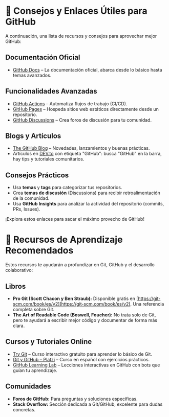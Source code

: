 # 🔗 Consejos y Enlaces Útiles para GitHub

A continuación, una lista de recursos y consejos para aprovechar mejor GitHub:

## Documentación Oficial

- [GitHub Docs](https://docs.github.com/) – La documentación oficial, abarca desde lo básico hasta temas avanzados.

## Funcionalidades Avanzadas

- [GitHub Actions](https://docs.github.com/actions) – Automatiza flujos de trabajo (CI/CD).
- [GitHub Pages](https://pages.github.com/) – Hospeda sitios web estáticos directamente desde un repositorio.
- [GitHub Discussions](https://docs.github.com/discussions) – Crea foros de discusión para tu comunidad.

## Blogs y Artículos

- [The GitHub Blog](https://github.blog/) – Novedades, lanzamientos y buenas prácticas.
- Artículos en [DEV.to](https://dev.to/) con etiqueta "GitHub": busca "GitHub" en la barra, hay tips y tutoriales comunitarios.

## Consejos Prácticos

- Usa **temas** y **tags** para categorizar tus repositorios.
- Crea **temas de discusión** (Discussions) para recibir retroalimentación de la comunidad.
- Usa **GitHub Insights** para analizar la actividad del repositorio (commits, PRs, Issues).

¡Explora estos enlaces para sacar el máximo provecho de GitHub!


# 💎 Recursos de Aprendizaje Recomendados

Estos recursos te ayudarán a profundizar en Git, GitHub y el desarrollo colaborativo:

## Libros

- **Pro Git (Scott Chacon y Ben Straub):** Disponible gratis en [https://git-scm.com/book/es/v2](https://git-scm.com/book/es/v2). Una referencia completa sobre Git.
- **The Art of Readable Code (Boswell, Foucher):** No trata solo de Git, pero te ayudará a escribir mejor código y documentar de forma más clara.

## Cursos y Tutoriales Online

- [Try Git](https://try.github.io/) – Curso interactivo gratuito para aprender lo básico de Git.
- [Git y GitHub – Platzi](https://platzi.com/cursos/git-github/) – Curso en español con ejercicios prácticos.
- [GitHub Learning Lab](https://lab.github.com/) – Lecciones interactivas en GitHub con bots que guían tu aprendizaje.

## Comunidades

- **Foros de GitHub:** Para preguntas y soluciones específicas.
- **Stack Overflow:** Sección dedicada a Git/GitHub, excelente para dudas concretas.
